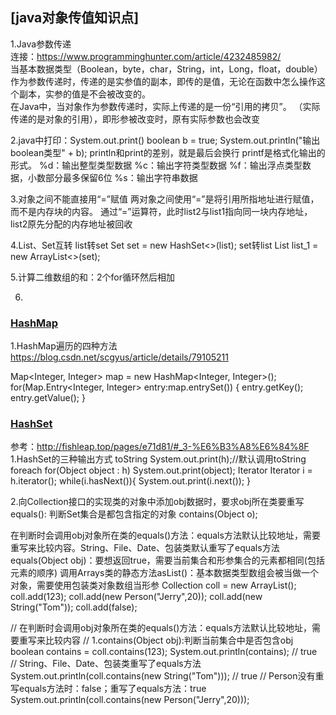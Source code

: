 ## [java对象传值知识点]

1.Java参数传递</br>
连接：https://www.programminghunter.com/article/4232485982/</br>
当基本数据类型（Boolean，byte，char，String，int，Long，float，double）作为参数传递时，传递的是实参值的副本，即传的是值，无论在函数中怎么操作这个副本，实参的值是不会被改变的。</br>
在Java中，当对象作为参数传递时，实际上传递的是一份“引用的拷贝”。 （实际传递的是对象的引用），即形参被改变时，原有实际参数也会改变</br>

2.java中打印：System.out.print()
boolean b = true;
System.out.println("输出boolean类型" + b);
println和print的差别，就是最后会换行
printf是格式化输出的形式。
%d：输出整型类型数据
%c：输出字符类型数据
%f：输出浮点类型数据，小数部分最多保留6位
%s：输出字符串数据

3.对象之间不能直接用“=”赋值
两对象之间使用“=”是将引用所指地址进行赋值，而不是内存块的内容。
通过“=”运算符，此时list2与list1指向同一块内存地址，list2原先分配的内存地址被回收

4.List、Set互转
list转set Set<String> set = new HashSet<>(list);
set转list List<String> list_1 = new ArrayList<>(set);

5.计算二维数组的和：2个for循环然后相加
  
6.

### [HashMap]()
1.HashMap遍历的四种方法
https://blog.csdn.net/scgyus/article/details/79105211

Map<Integer, Integer> map = new HashMap<Integer, Integer>();
for(Map.Entry<Integer, Integer> entry:map.entrySet()) {
  entry.getKey();
  entry.getValue();
}

### [HashSet]()
参考：http://fishleap.top/pages/e71d81/#_3-%E6%B3%A8%E6%84%8F
1.HashSet的三种输出方式
 toString  		System.out.print(h);//默认调用toString
 foreach    for(Object object : h)  System.out.print(object);
 Iterator   Iterator i = h.iterator();  while(i.hasNext()){ System.out.print(i.next()); }

2.向Collection接口的实现类的对象中添加obj数据时，要求obj所在类要重写equals():
判断Set集合是都包含指定的对象  contains(Object o);

在判断时会调用obj对象所在类的equals()方法：equals方法默认比较地址，需要重写来比较内容。String、File、Date、包装类默认重写了equals方法
equals(Object obj)：要想返回true，需要当前集合和形参集合的元素都相同(包括元素的顺序)
调用Arrays类的静态方法asList()：基本数据类型数组会被当做一个对象，需要使用包装类对象数组当形参
Collection coll = new ArrayList();
coll.add(123);
coll.add(new Person("Jerry",20));
coll.add(new String("Tom"));
coll.add(false);

// 在判断时会调用obj对象所在类的equals()方法：equals方法默认比较地址，需要重写来比较内容
// 1.contains(Object obj):判断当前集合中是否包含obj
boolean contains = coll.contains(123);
System.out.println(contains);	// true
// String、File、Date、包装类重写了equals方法
System.out.println(coll.contains(new String("Tom")));	// true
// Person没有重写equals方法时：false；重写了equals方法：true
System.out.println(coll.contains(new Person("Jerry",20)));



